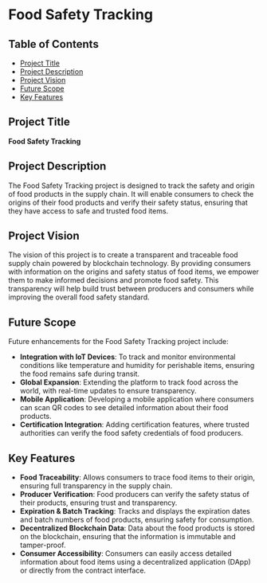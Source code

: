 # Food Safety Tracking

## Table of Contents
- [Project Title](#project-title)
- [Project Description](#project-description)
- [Project Vision](#project-vision)
- [Future Scope](#future-scope)
- [Key Features](#key-features)

## Project Title
**Food Safety Tracking**

## Project Description
The Food Safety Tracking project is designed to track the safety and origin of food products in the supply chain. It will enable consumers to check the origins of their food products and verify their safety status, ensuring that they have access to safe and trusted food items.

## Project Vision
The vision of this project is to create a transparent and traceable food supply chain powered by blockchain technology. By providing consumers with information on the origins and safety status of food items, we empower them to make informed decisions and promote food safety. This transparency will help build trust between producers and consumers while improving the overall food safety standard.

## Future Scope
Future enhancements for the Food Safety Tracking project include:
- **Integration with IoT Devices**: To track and monitor environmental conditions like temperature and humidity for perishable items, ensuring the food remains safe during transit.
- **Global Expansion**: Extending the platform to track food across the world, with real-time updates to ensure transparency.
- **Mobile Application**: Developing a mobile application where consumers can scan QR codes to see detailed information about their food products.
- **Certification Integration**: Adding certification features, where trusted authorities can verify the food safety credentials of food producers.

## Key Features
- **Food Traceability**: Allows consumers to trace food items to their origin, ensuring full transparency in the supply chain.
- **Producer Verification**: Food producers can verify the safety status of their products, ensuring trust and transparency.
- **Expiration & Batch Tracking**: Tracks and displays the expiration dates and batch numbers of food products, ensuring safety for consumption.
- **Decentralized Blockchain Data**: Data about the food products is stored on the blockchain, ensuring that the information is immutable and tamper-proof.
- **Consumer Accessibility**: Consumers can easily access detailed information about food items using a decentralized application (DApp) or directly from the contract interface.





